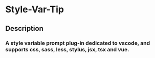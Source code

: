 # Style-Var-Tip

## Description
### A style variable prompt plug-in dedicated to vscode, and supports css, sass, less, stylus, jsx, tsx and vue.
